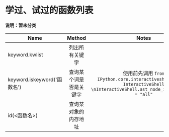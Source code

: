 # 学过、试过的函数列表

**说明：暂未分类**

Name | Method | Notes
---- | :----: | :----:
keyword.kwlist | 列出所有关键字 | 
keyword.iskeyword('函数名') | 查询某个词是否是关键字 | 使用前先调用  `from IPython.core.interactiveshell import InteractiveShell  \nInteractiveShell.ast_node_interactivity = "all"`  
id(<函数名>) | 查询某对象的内存地址  
